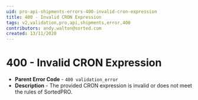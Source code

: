 ```yaml
---
uid: pro-api-shipments-errors-400-invalid-cron-expression
title: 400 - Invalid CRON Expression
tags: v2,validation,pro,api,shipments,error,400
contributors: andy.walton@sorted.com
created: 13/11/2020
---
```

# 400 - Invalid CRON Expression

* **Parent Error Code** - `400 validation_error`
* **Description** - The provided CRON expression is invalid or does not meet the rules of SortedPRO.
